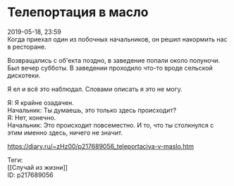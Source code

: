 Телепортация в масло
=====================

   
 2019-05-18, 23:59   
  Когда приехал один из побочных начальников, он решил накормить нас в ресторане.   
   
 Возвращались с об'екта поздно, в заведение попали около полуночи. Был вечер субботы. В заведении проходило что-то вроде сельской дискотеки.   
   
 Я ел и всё это наблюдал. Словами описать я это не могу.   
   
 Я: Я крайне озадачен.   
 Начальник: Ты думаешь, это только здесь происходит?   
 Я: Нет, конечно.   
 Начальник: Это происходит повсеместно. И то, что ты столкнулся с этим именно здесь, ничего не значит.   
    
 <https://diary.ru/~zHz00/p217689056_teleportaciya-v-maslo.htm>   
   
 Теги:   
 [[Случай из жизни]]   
 ID: p217689056